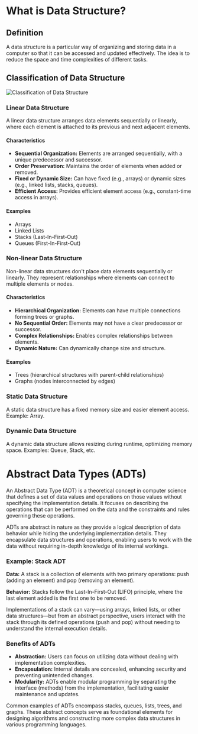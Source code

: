 # What is Data Structure?

## Definition
A data structure is a particular way of organizing and storing data in a computer so that it can be accessed and updated effectively. The idea is to reduce the space and time complexities of different tasks.

## Classification of Data Structure


![Classification of Data Structure](https://media.geeksforgeeks.org/wp-content/uploads/20220520182504/ClassificationofDataStructure-660x347.jpg)


### Linear Data Structure
A linear data structure arranges data elements sequentially or linearly, where each element is attached to its previous and next adjacent elements.
#### Characteristics
- **Sequential Organization:** Elements are arranged sequentially, with a unique predecessor and successor.
- **Order Preservation:** Maintains the order of elements when added or removed.
- **Fixed or Dynamic Size:** Can have fixed (e.g., arrays) or dynamic sizes (e.g., linked lists, stacks, queues).
- **Efficient Access:** Provides efficient element access (e.g., constant-time access in arrays).

#### Examples
- Arrays
- Linked Lists
- Stacks (Last-In-First-Out)
- Queues (First-In-First-Out)

### Non-linear Data Structure
Non-linear data structures don't place data elements sequentially or linearly. They represent relationships where elements can connect to multiple elements or nodes.
#### Characteristics
- **Hierarchical Organization:** Elements can have multiple connections forming trees or graphs.
- **No Sequential Order:** Elements may not have a clear predecessor or successor.
- **Complex Relationships:** Enables complex relationships between elements.
- **Dynamic Nature:** Can dynamically change size and structure.

#### Examples
- Trees (hierarchical structures with parent-child relationships)
- Graphs (nodes interconnected by edges)

### Static Data Structure
A static data structure has a fixed memory size and easier element access. Example: Array.

### Dynamic Data Structure
A dynamic data structure allows resizing during runtime, optimizing memory space. Examples: Queue, Stack, etc.

# Abstract Data Types (ADTs)

An Abstract Data Type (ADT) is a theoretical concept in computer science that defines a set of data values and operations on those values without specifying the implementation details. It focuses on describing the operations that can be performed on the data and the constraints and rules governing these operations.

ADTs are abstract in nature as they provide a logical description of data behavior while hiding the underlying implementation details. They encapsulate data structures and operations, enabling users to work with the data without requiring in-depth knowledge of its internal workings.

### Example: Stack ADT

**Data:** A stack is a collection of elements with two primary operations: push (adding an element) and pop (removing an element).

**Behavior:** Stacks follow the Last-In-First-Out (LIFO) principle, where the last element added is the first one to be removed.

Implementations of a stack can vary—using arrays, linked lists, or other data structures—but from an abstract perspective, users interact with the stack through its defined operations (push and pop) without needing to understand the internal execution details.

### Benefits of ADTs

- **Abstraction:** Users can focus on utilizing data without dealing with implementation complexities.
- **Encapsulation:** Internal details are concealed, enhancing security and preventing unintended changes.
- **Modularity:** ADTs enable modular programming by separating the interface (methods) from the implementation, facilitating easier maintenance and updates.

Common examples of ADTs encompass stacks, queues, lists, trees, and graphs. These abstract concepts serve as foundational elements for designing algorithms and constructing more complex data structures in various programming languages.
